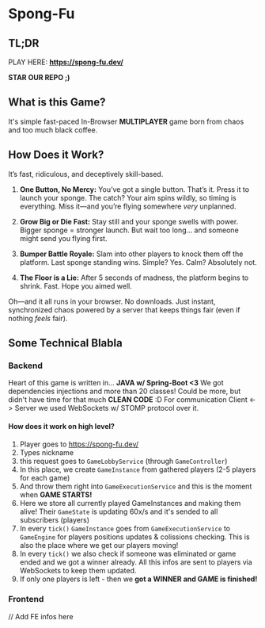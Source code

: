 # Spong-Fu

## TL;DR
PLAY HERE: **https://spong-fu.dev/**

**STAR OUR REPO ;)**

## What is this Game?

It's simple fast-paced In-Browser **MULTIPLAYER** game born from chaos and too much black coffee.

## How Does it Work?

It’s fast, ridiculous, and deceptively skill-based.

1. **One Button, No Mercy:** You’ve got a single button. That’s it. Press it to launch your sponge. The catch? Your aim spins wildly, so timing is everything. Miss it—and you’re flying somewhere *very* unplanned.

2. **Grow Big or Die Fast:** Stay still and your sponge swells with power. Bigger sponge = stronger launch. But wait too long... and someone might send you flying first.

3. **Bumper Battle Royale:** Slam into other players to knock them off the platform. Last sponge standing wins. Simple? Yes. Calm? Absolutely not.

4. **The Floor is a Lie:** After 5 seconds of madness, the platform begins to shrink. Fast. Hope you aimed well.

Oh—and it all runs in your browser. No downloads. Just instant, synchronized chaos powered by a server that keeps things fair (even if nothing *feels* fair).

## Some Technical Blabla

### Backend
Heart of this game is written in... **JAVA w/ Spring-Boot <3**
We got dependencies injections and more than 20 classes! Could be more, but didn't have time for that much **CLEAN CODE** :D
For communication Client <-> Server we used WebSockets w/ STOMP protocol over it.

#### How does it work on high level?
1. Player goes to https://spong-fu.dev/
2. Types nickname
3. this request goes to `GameLobbyService` (through `GameController`)
4. In this place, we create `GameInstance` from gathered players (2-5 players for each game)
6. And throw them right into `GameExecutionService` and this is the moment when **GAME STARTS!**
7. Here we store all currently played GameInstances and making them alive! Their `GameState` is updating 60x/s and it's sended to all subscribers (players)
8. In every `tick()` `GameInstance` goes from `GameExecutionService` to `GameEngine` for players positions updates & colissions checking. This is also the place where we get our players moving!
9. In every `tick()` we also check if someone was eliminated or game ended and we got a winner already. All this infos are sent to players via WebSockets to keep them updated.
10. If only one players is left - then we **got a WINNER and GAME is finished!**

### Frontend
// Add FE infos here
